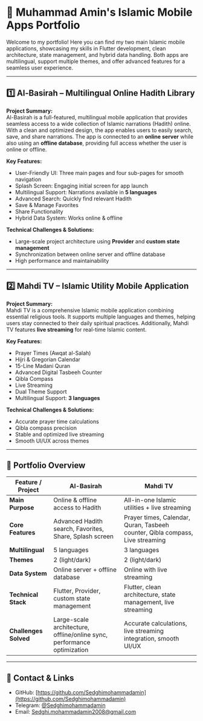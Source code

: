 # 🕌 Muhammad Amin's Islamic Mobile Apps Portfolio

Welcome to my portfolio! Here you can find my two main Islamic mobile applications, showcasing my skills in Flutter development, clean architecture, state management, and hybrid data handling. Both apps are multilingual, support multiple themes, and offer advanced features for a seamless user experience.

---

## 1️⃣ Al-Basirah – Multilingual Online Hadith Library

**Project Summary:**  
Al-Basirah is a full-featured, multilingual mobile application that provides seamless access to a wide collection of Islamic narrations (Hadith) online. With a clean and optimized design, the app enables users to easily search, save, and share narrations. The app is connected to an **online server** while also using an **offline database**, providing full access whether the user is online or offline.

**Key Features:**  
- User-Friendly UI: Three main pages and four sub-pages for smooth navigation  
- Splash Screen: Engaging initial screen for app launch  
- Multilingual Support: Narrations available in **5 languages**  
- Advanced Search: Quickly find relevant Hadith  
- Save & Manage Favorites  
- Share Functionality  
- Hybrid Data System: Works online & offline  

**Technical Challenges & Solutions:**  
- Large-scale project architecture using **Provider** and **custom state management**  
- Synchronization between online server and offline database  
- High performance and maintainability  

---

## 2️⃣ Mahdi TV – Islamic Utility Mobile Application

**Project Summary:**  
Mahdi TV is a comprehensive Islamic mobile application combining essential religious tools. It supports multiple languages and themes, helping users stay connected to their daily spiritual practices. Additionally, Mahdi TV features **live streaming** for real-time Islamic content.

**Key Features:**  
- Prayer Times (Awqat al-Salah)  
- Hijri & Gregorian Calendar  
- 15-Line Madani Quran  
- Advanced Digital Tasbeeh Counter  
- Qibla Compass  
- Live Streaming  
- Dual Theme Support  
- Multilingual Support: **3 languages**  

**Technical Challenges & Solutions:**  
- Accurate prayer time calculations  
- Qibla compass precision  
- Stable and optimized live streaming  
- Smooth UI/UX across themes  

---

## 📌 Portfolio Overview

| Feature / Project | **Al-Basirah** | **Mahdi TV** |
|-------------------|----------------|---------------|
| **Main Purpose**  | Online & offline access to Hadith | All-in-one Islamic utilities + live streaming |
| **Core Features** | Advanced Hadith search, Favorites, Share, Splash screen | Prayer times, Calendar, Quran, Tasbeeh counter, Qibla compass, Live streaming |
| **Multilingual**  | 5 languages | 3 languages |
| **Themes**        | 2 (light/dark) | 2 (light/dark) |
| **Data System**   | Online server + offline database | Online with live streaming |
| **Technical Stack** | Flutter, Provider, custom state management | Flutter, clean architecture, state management, live streaming |
| **Challenges Solved** | Large-scale architecture, offline/online sync, performance optimization | Accurate calculations, live streaming integration, smooth UI/UX |

---

## 📌 Contact & Links

- GitHub: [https://github.com/Sedghimohammadamin](https://github.com/Sedghimohammadamin)  
- Telegram: [@Sedghimohammadamin](https://t.me/Sedghimohammadamin)  
- Email: Sedghi.mohammadamin2008@gmail.com